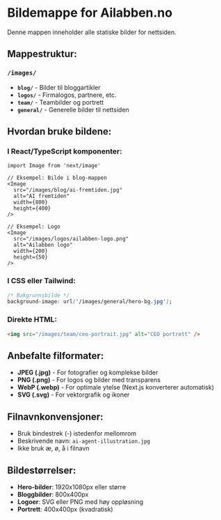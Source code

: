 # Bildemappe for Ailabben.no

Denne mappen inneholder alle statiske bilder for nettsiden.

## Mappestruktur:

### `/images/`
- **`blog/`** - Bilder til bloggartikler
- **`logos/`** - Firmalogos, partnere, etc.  
- **`team/`** - Teambilder og portrett
- **`general/`** - Generelle bilder til nettsiden

## Hvordan bruke bildene:

### I React/TypeScript komponenter:
```tsx
import Image from 'next/image'

// Eksempel: Bilde i blog-mappen
<Image 
  src="/images/blog/ai-fremtiden.jpg" 
  alt="AI fremtiden" 
  width={800} 
  height={400} 
/>

// Eksempel: Logo
<Image 
  src="/images/logos/ailabben-logo.png" 
  alt="Ailabben logo" 
  width={200} 
  height={50} 
/>
```

### I CSS eller Tailwind:
```css
/* Bakgrunnsbilde */
background-image: url('/images/general/hero-bg.jpg');
```

### Direkte HTML:
```html
<img src="/images/team/ceo-portrait.jpg" alt="CEO portrett" />
```

## Anbefalte filformater:
- **JPEG (.jpg)** - For fotografier og komplekse bilder
- **PNG (.png)** - For logos og bilder med transparens  
- **WebP (.webp)** - For optimale ytelse (Next.js konverterer automatisk)
- **SVG (.svg)** - For vektorgrafik og ikoner

## Filnavnkonvensjoner:
- Bruk bindestrek (-) istedenfor mellomrom
- Beskrivende navn: `ai-agent-illustration.jpg`
- Ikke bruk æ, ø, å i filnavn

## Bildestørrelser:
- **Hero-bilder**: 1920x1080px eller større
- **Bloggbilder**: 800x400px  
- **Logoer**: SVG eller PNG med høy oppløsning
- **Portrett**: 400x400px (kvadratisk) 